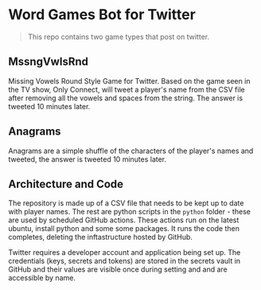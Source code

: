 # Word Games Bot for Twitter

> This repo contains two game types that post on twitter.

## MssngVwlsRnd

Missing Vowels Round Style Game for Twitter. Based on the game seen in the TV show, Only Connect, will tweet a player's name from the CSV file after removing all the vowels and spaces from the string. The answer is tweeted 10 minutes later.

## Anagrams

Anagrams are a simple shuffle of the characters of the player's names and tweeted, the answer is tweeted 10 minutes later.

## Architecture and Code

The repository is made up of a CSV file that needs to be kept up to date with player names. The rest are python scripts in the `python` folder - these are used by scheduled GitHub actions. These actions run on the latest ubuntu, install python and some some packages. It runs the code then completes, deleting the inftastructure hosted by GitHub.

Twitter requires a developer account and application being set up. The credentials (keys, secrets and tokens) are stored in the secrets vault in GitHub and their values are visible once during setting and and are accessible by name.
